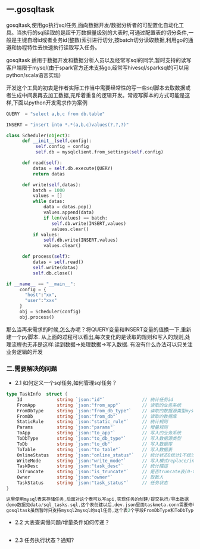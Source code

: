 ## 一.gosqltask

gosqltask,使用go执行sql任务,面向数据开发/数据分析者的可配置化自动化工具。当执行的sql读取的是超千万数据量级别的大表时,可通过配置表的切分条件,一般是主键自增id或者业务id(整数)索引进行切分,按batch切分读取数据,利用go的通道和协程特性去快速执行读取写入任务。

gosqltask 适用于数据开发和数据分析人员以及经常写sql的同学,暂时支持的读写客户端限于mysql(由于spark官方还未支持go,经常写hivesql/sparksql的可以用python/scala语言实现)

开发这个工具的初衷是作者实际工作当中需要经常性的写一些sql脚本去取数据或者生成中间表再去加工数据,充斥着重复的逻辑开发。常规写脚本的方式可能是这样,下面以python开发需求作为案例


```python
QUERY  = "select a,b,c from db.table"

INSERT = "insert into *.*(a,b,c)values(?,?,?)"

class Scheduler(object):
      def __init__(self,config):
      	   self.config = config
      	   self.db = mysqlclient.from_settings(self.config)

      def read(self):
          datas = self.db.execute(QUERY)
          return datas

      def write(self,datas):
      	  batch = 1000
      	  values = []
      	  while datas:
              data = datas.pop()
              values.append(data)
              if len(values) == batch:
                 self.db.write(INSERT,values)
                 values.clear()
      	  if values:
              self.db.write(INSERT,values)
              values.clear()

      def process(self):
          datas = self.read()
          self.write(datas)
          self.db.close()

if __name__ == "__main__":
     config = {
       "host":"xx",
       "user":"xxx"
     }
     obj = Scheduler(config)
     obj.process()
```

那么当再来需求的时候,怎么办呢？将QUERY变量和INSERT变量的值换一下,重新建一个py脚本.
从上面的过程可以看出,每次变化的是读取的规则和写入的规则,处理流程也无非是这样:读到数据->处理数据->写入数据.
有没有什么办法可以只关注业务逻辑的开发


### 二.需要解决的问题

- 2.1 如何定义一个sql任务,如何管理sql任务？

``` go
type TaskInfo  struct {
	Id             string `json:"id"`              // 统计任务id
	FromApp        string `json:"from_app"`        // 读取的业务系统
	FromDbType     string `json:"from_db_type"`    // 读取的数据源类型mysql/oracle等
	FromDb         string `json:"from_db"`         // 读取的数据库
	StaticRule     string `json:"static_rule"`     // 统计规则
	Params         string `json:"params"`          // 增量规则
	ToApp          string `json:"to_app"`          // 写入的业务系统
	ToDbType       string `json:"to_db_type"`      // 写入数据源类型
	ToDb           string `json:"to_db"`           // 写入数据库
	ToTable        string `json:"to_table"`        // 写入数据表
	OnlineStatus   string `json:"online_status"`   // 统计状态0统计1不统计
	WriteMode      string `json:"write_mode"`      // 写入模式replace/insert/update/delete/append/overwrite
	TaskDesc       string `json:"task_desc"`       // 统计描述
	IsTruncate     string `json:"is_truncate"`     // 是否truncate表(0-truncate)
	Owner          string `json:"owner"`           // 取数人
	TaskStatus     string `json:"task_status"`     // 任务状态
}

这里使用mysql表来存储任务,后面对这个表可以写api,实现任务的创建/提交执行/导出数据
demo数据见data/sql_tasks.sql,这个表创建以后,dev.json里面taskmeta.conn需要修改为sql_tasks表所在的数据库信息
gosqltask虽然暂时只支持mysql2mysql的sql任务,这个表2个字段FromDbType和ToDbType 后面可以使用其他语言进行拓展,作者之前经常写spark任务,使用pyspark做成了配置的工具
```
- 2.2 大表查询慢问题/增量条件如何传递？

```
```
- 2.3 任务执行状态？通知?




